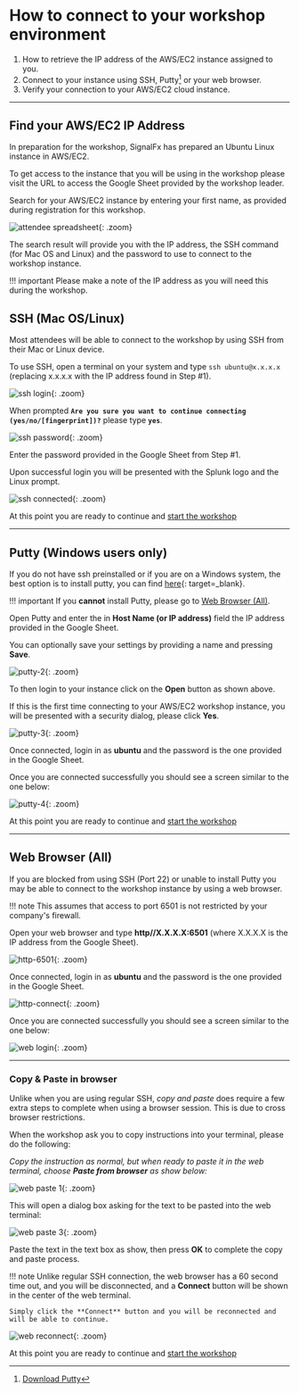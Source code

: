 # How to connect to your workshop environment

1. How to retrieve the IP address of the AWS/EC2 instance assigned to you.
2. Connect to your instance using SSH, Putty[^1] or your web browser.
3. Verify your connection to your AWS/EC2 cloud instance.

---

## Find your AWS/EC2 IP Address

In preparation for the workshop, SignalFx has prepared an Ubuntu Linux instance in AWS/EC2.

To get access to the instance that you will be using in the workshop please visit the URL to access the Google Sheet provided by the workshop leader.

Search for your AWS/EC2 instance by entering your first name, as provided during registration for this workshop.

![attendee spreadsheet](../images/intro/search-spreadsheet.png){: .zoom}

The search result will provide you with the IP address, the SSH command (for Mac OS and Linux) and the password to use to connect to the workshop instance.

!!! important
    Please make a note of the IP address as you will need this during the workshop.

## SSH (Mac OS/Linux)

Most attendees will be able to connect to the workshop by using SSH from their Mac or Linux device.

To use SSH, open a terminal on your system and type `ssh ubuntu@x.x.x.x` (replacing x.x.x.x with the IP address found in Step #1).

![ssh login](../images/intro/ssh-1.png){: .zoom}

When prompted **`Are you sure you want to continue connecting (yes/no/[fingerprint])?`** please type **`yes`**.

![ssh password](../images/intro/ssh-2.png){: .zoom}

Enter the password provided in the Google Sheet from Step #1.

Upon successful login you will be presented with the Splunk logo and the Linux prompt.

![ssh connected](../images/intro/ssh-3.png){: .zoom}

At this point you are ready to continue and [start the workshop](/smartagent/)

---

## Putty (Windows users only)

If you do not have ssh preinstalled or if you are on a Windows system,  the best option is to install putty, you can find [here](https://www.putty.org/){: target=_blank}.

!!! important
    If you **cannot** install Putty, please go to [Web Browser (All)](../connect-info/#web-browser-all).

Open Putty and enter the in **Host Name (or IP address)** field the IP address provided in the Google Sheet.

You can optionally save your settings by providing a name and pressing **Save**.

![putty-2](../images/intro/putty-settings.png){: .zoom}

To then login to your instance click on the **Open** button as shown above.

If this is the first time connecting to your AWS/EC2 workshop instance, you will be presented with a security dialog, please click **Yes**.

![putty-3](../images/intro/putty-security.png){: .zoom}

Once connected, login in as **ubuntu** and the password is the one provided in the Google Sheet.

Once you are connected successfully you should see a screen similar to the one below:

![putty-4](../images/intro/putty-loggedin.png){: .zoom}

At this point you are ready to continue and [start the workshop](/smartagent/)

---

## Web Browser (All)

If you are blocked from using SSH (Port 22) or unable to install Putty you may be able to connect to the workshop instance by using a web browser.

!!! note
    This assumes that access to port 6501 is not restricted by your company's firewall.

Open your web browser and type **http//X.X.X.X:6501** (where X.X.X.X is the IP address from the Google Sheet).

![http-6501](../images/intro/shellinabox-url.png){: .zoom}

Once connected, login in as **ubuntu** and the password is the one provided in the Google Sheet.

![http-connect](../images/intro/shellinabox-connect.png){: .zoom}

Once you are connected successfully you should see a screen similar to the one below:

![web login](../images/intro/shellinabox-login.png){: .zoom}

---

### Copy & Paste in browser

Unlike when you are using regular SSH, *copy and paste* does require a few extra steps to complete when using a browser session. This is due to cross browser restrictions.

When the workshop ask you to copy instructions into your terminal, please do the following:

*Copy the instruction as normal, but when ready to paste it in the web terminal, choose **Paste from browser** as show below:*

![web paste 1](../images/intro/shellinabox-paste-browser.png){: .zoom}

This will open a dialog box asking for the text to be pasted into the web terminal:

![web paste 3](../images/intro/shellinabox-example-1.png){: .zoom}

Paste the text in the text box as show, then press **OK** to complete the copy and paste process.

!!! note
    Unlike regular SSH connection, the web browser has a 60 second time out, and you will be disconnected, and a **Connect** button will be shown in the center of the web terminal.

    Simply click the **Connect** button and you will be reconnected and will be able to continue.

 ![web reconnect](../images/intro/shellinabox-reconnect.png){: .zoom}

At this point you are ready to continue and [start the workshop](/smartagent/)

[^1]: [Download Putty](https://www.chiark.greenend.org.uk/~sgtatham/putty/)
